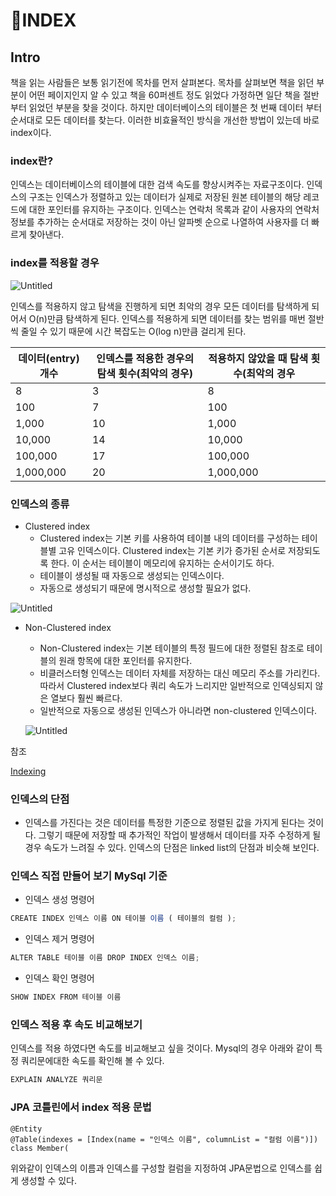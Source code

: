 # 🚏INDEX

## Intro

책을 읽는 사람들은 보통 읽기전에 목차를 먼저 살펴본다. 목차를 살펴보면 책을 읽던 부분이 어떤 페이지인지 알 수 있고 책을 60퍼센트 정도 읽었다 가정하면 일단 책을 절반 부터 읽었던 부분을 찾을 것이다. 하지만 데이터베이스의 테이블은 첫 번째 데이터 부터 순서대로 모든 데이터를 찾는다. 이러한 비효율적인 방식을 개선한 방법이 있는데 바로 index이다.

### index란?

인덱스는 데이터베이스의 테이블에 대한 검색 속도를 향상시켜주는 자료구조이다. 인덱스의 구조는 인덱스가 정렬하고 있는 데이터가 실제로 저장된 원본 테이블의 해당 레코드에 대한 포인터를 유지하는 구조이다. 인덱스는 연락처 목록과 같이 사용자의 연락처 정보를 추가하는 순서대로 저장하는 것이 아닌 알파벳 순으로 나열하여 사용자를 더 빠르게 찾아낸다.

### index를 적용할 경우

![Untitled](%F0%9F%9A%8FINDEX%2042a723c4c9c94f55a5a2ea5a3142de46/Untitled.png)

인덱스를 적용하지 않고 탐색을 진행하게 되면 최악의 경우 모든 데이터를 탐색하게 되어서 O(n)만큼 탐색하게 된다. 인덱스를 적용하게 되면 데이터를 찾는 범위를 매번 절반씩 줄일 수 있기 때문에 시간 복잡도는 O(log n)만큼 걸리게 된다.

| 데이터(entry) 개수 | 인덱스를 적용한 경우의 탐색 횟수(최악의 경우) | 적용하지 않았을 때 탐색 횟수(최악의 경우 |
| --- | --- | --- |
| 8 | 3 | 8 |
| 100 | 7 | 100 |
| 1,000 | 10 | 1,000 |
| 10,000 | 14 | 10,000 |
| 100,000 | 17 | 100,000 |
| 1,000,000 | 20 | 1,000,000 |

### **인덱스의 종류**

- Clustered index
    - Clustered index는 기본 키를 사용하여 테이블 내의 데이터를 구성하는 테이블별 고유 인덱스이다. Clustered index는 기본 키가 증가된 순서로 저장되도록 한다. 이 순서는 테이블이 메모리에 유지하는 순서이기도 하다.
    - 테이블이 생성될 때 자동으로 생성되는 인덱스이다.
    - 자동으로 생성되기 때문에 명시적으로 생성할 필요가 없다.

![Untitled](%F0%9F%9A%8FINDEX%2042a723c4c9c94f55a5a2ea5a3142de46/Untitled%201.png)

- Non-Clustered index
    - Non-Clustered index는 기본 테이블의 특정 필드에 대한 정렬된 참조로 테이블의 원래 항목에 대한 포인터를 유지한다.
    - 비클러스터형 인덱스는 데이터 자체를 저장하는 대신 메모리 주소를 가리킨다. 따라서 Clustered index보다 쿼리 속도가 느리지만 일반적으로 인덱싱되지 않은 열보다 훨씬 빠르다.
    - 일반적으로 자동으로 생성된 인덱스가 아니라면 non-clustered 인덱스이다.
    
    ![Untitled](%F0%9F%9A%8FINDEX%2042a723c4c9c94f55a5a2ea5a3142de46/Untitled%202.png)
    

참조

[Indexing](https://dataschool.com/sql-optimization/how-indexing-works/)

### 인덱스의 단점

- 인덱스를 가진다는 것은 데이터를 특정한 기준으로 정렬된 값을 가지게 된다는 것이다. 그렇기 때문에 저장할 때 추가적인 작업이 발생해서 데이터를 자주 수정하게 될 경우 속도가 느려질 수 있다. 인덱스의 단점은 linked list의 단점과 비슷해 보인다.

### 인덱스 직접 만들어 보기 MySql 기준

- 인덱스 생성 명령어

```jsx
CREATE INDEX 인덱스 이름 ON 테이블 이름 ( 테이블의 컬럼 );
```

- 인덱스 제거 명령어

```jsx
ALTER TABLE 테이블 이름 DROP INDEX 인덱스 이름;
```

- 인덱스 확인 명령어

```jsx
SHOW INDEX FROM 테이블 이름
```

### 인덱스 적용 후 속도 비교해보기

인덱스를 적용 하였다면 속도를 비교해보고 싶을 것이다. Mysql의 경우 아래와 같이 특정 쿼리문에대한 속도를 확인해 볼 수 있다.

```jsx
EXPLAIN ANALYZE 쿼리문
```

### JPA 코틀린에서 index 적용 문법

```
@Entity
@Table(indexes = [Index(name = "인덱스 이름", columnList = "컬럼 이름")])
class Member(
```

위와같이 인덱스의 이름과 인덱스를 구성할 컬럼을 지정하여 JPA문법으로 인덱스를 쉽게 생성할 수 있다.